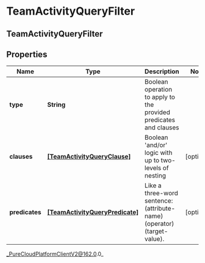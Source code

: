 # TeamActivityQueryFilter

## TeamActivityQueryFilter

## Properties

|Name | Type | Description | Notes|
|------------ | ------------- | ------------- | -------------|
| **type** | **String** | Boolean operation to apply to the provided predicates and clauses | |
| **clauses** | [**[TeamActivityQueryClause]**](TeamActivityQueryClause) | Boolean &#39;and/or&#39; logic with up to two-levels of nesting | [optional] |
| **predicates** | [**[TeamActivityQueryPredicate]**](TeamActivityQueryPredicate) | Like a three-word sentence: (attribute-name) (operator) (target-value). | [optional] |



_PureCloudPlatformClientV2@162.0.0_

